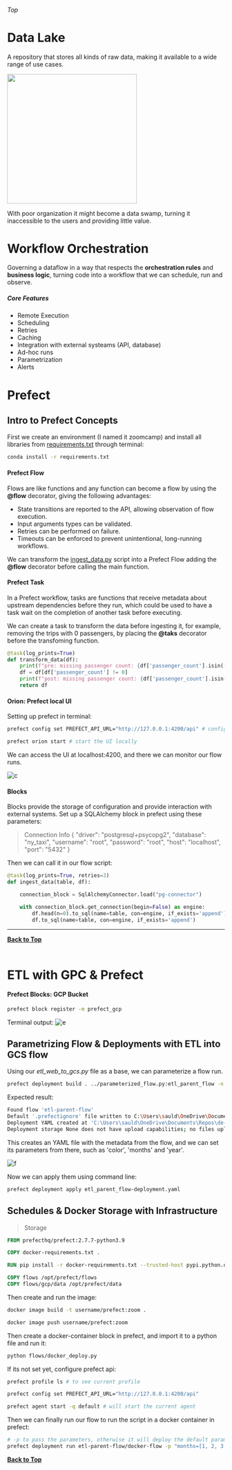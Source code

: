 ###### Top

# Data Lake

A repository that stores all kinds of raw data, making it available to a wide range of use cases.

<img src="img/dlake.png" width=300>

With poor organization it might become a data swamp, turning it inaccessible to the users and providing little value.


# Workflow Orchestration

Governing a dataflow in a way that respects the **orchestration rules** and **business logic**, turning code into a workflow that we can schedule, run and observe.

##### Core Features
- Remote Execution
- Scheduling
- Retries
- Caching
- Integration with external systeams (API, database)
- Ad-hoc runs
- Parametrization
- Alerts

# Prefect

## Intro to Prefect Concepts


First we create an environment (I named it zoomcamp) and install all libraries from [requirements.txt]() through terminal:
```bash
conda install -r requirements.txt
```

#### Prefect Flow
Flows are like functions and any function can become a flow by using the **@flow** decorator, giving the following advantages:
- State transitions are reported to the API, allowing observation of flow execution.
- Input arguments types can be validated.
- Retries can be performed on failure.
- Timeouts can be enforced to prevent unintentional, long-running workflows.

We can transform the [ingest_data.py](https://github.com/saulzera/data-engineering-zoomcamp/blob/master/week-1/content/ingest_data.py) script into a Prefect Flow adding the **@flow** decorator before calling the main function.

#### Prefect Task
In a Prefect workflow, tasks are functions that receive metadata about upstream dependencies before they run, which could be used to have a task wait on the completion of another task before executing.

We can create a task to transform the data before ingesting it, for example, removing the trips with 0 passengers, by placing the **@taks** decorator before the transfoming function.

```python
@task(log_prints=True)
def transform_data(df):
    print(f"pre: missing passenger count: {df['passenger_count'].isin([0]).sum()}")
    df = df[df['passenger_count'] != 0]
    print(f"post: missing passenger count: {df['passenger_count'].isin([0]).sum()}")
    return df
```


#### Orion: Prefect local UI

Setting up prefect in terminal:
```bash
prefect config set PREFECT_API_URL="http://127.0.0.1:4200/api" # config profile

prefect orion start # start the UI locally
```

We can access the UI at localhost:4200, and there we can monitor our flow runs. 

![c](img/prefect_UI.png)

#### Blocks

Blocks provide the storage of configuration and provide interaction with external systems.
Set up a SQLAlchemy block in prefect using these parameters:
>Connection Info
>{ "driver": "postgresql+psycopg2", "database": "ny_taxi", "username": "root", "password": "root", "host": "localhost", "port": "5432" }

Then we can call it in our flow script:
```python
@task(log_prints=True, retries=3)
def ingest_data(table, df):

    connection_block = SqlAlchemyConnector.load("pg-connector")

    with connection_block.get_connection(begin=False) as engine:
        df.head(n=0).to_sql(name=table, con=engine, if_exists='append')
        df.to_sql(name=table, con=engine, if_exists='append')
```
----
__[Back to Top](#top)__
<br/><br/>

# ETL with GPC & Prefect


#### Prefect Blocks: GCP Bucket

```bash
prefect block register -m prefect_gcp
```

Terminal output:
![e](img/block_bucket_output.png)

> 


## Parametrizing Flow & Deployments with ETL into GCS flow


Using our _etl_web_to_gcs.py_ file as a base, we can parameterize a flow run.


```bash
prefect deployment build . ../parameterized_flow.py:etl_parent_flow -n "Parameterized ETL"
```

Expected result:
```bash
Found flow 'etl-parent-flow'
Default '.prefectignore' file written to C:\Users\sauld\OneDrive\Documents\Repos\de-zoomcamp-notes\week-2\flows\gcp\.prefectignore
Deployment YAML created at 'C:\Users\sauld\OneDrive\Documents\Repos\de-zoomcamp-notes\week-2\flows\gcp\etl_parent_flow-deployment.yaml'.
Deployment storage None does not have upload capabilities; no files uploaded.  Pass --skip-upload to suppress this warning.
```

This creates an YAML file with the metadata from the flow, and we can set its parameters from there, such as 'color', 'months' and 'year'.

![f](img/parameterized_etl.png)

Now we can apply them using command line:
```bash
prefect deployment apply etl_parent_flow-deployment.yaml
```





## Schedules & Docker Storage with Infrastructure

> Storage


```dockerfile
FROM prefecthq/prefect:2.7.7-python3.9  

COPY docker-requirements.txt .

RUN pip install -r docker-requirements.txt --trusted-host pypi.python.org --no-cache-dir

COPY flows /opt/prefect/flows
COPY flows/gcp/data /opt/prefect/data
```

Then create and run the image:
```bash
docker image build -t username/prefect:zoom .

docker image push username/prefect:zoom
```

Then create a docker-container block in prefect, and import it to a python file and run it:
```bash
python flows/docker_deploy.py
```

If its not set yet, configure prefect api:
```bash
prefect profile ls # to see current profile

prefect config set PREFECT_API_URL="http://127.0.0.1:4200/api"

prefect agent start -q default # will start the current agent
```

Then we can finally run our flow to run the script in a docker container in prefect:
```bash
# -p to pass the parameters, otherwise it will deploy the default parameters
prefect deployment run etl-parent-flow/docker-flow -p "months=[1, 2, 3, 4]"
```

__[Back to Top](#top)__